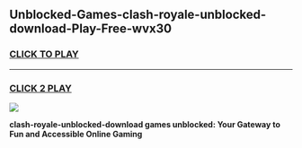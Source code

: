 
## Unblocked-Games-clash-royale-unblocked-download-Play-Free-wvx30
<h3>
<a href="https://premium76.site?title=clash-royale-unblocked-download&ref=18A1">CLICK TO PLAY</a></h3>
<hr>

<h3>
<a href="https://premium76.site?title=clash-royale-unblocked-download&ref=18A1">CLICK 2 PLAY</a>
  
</h3>

<a href="https://premium76.site?title=clash-royale-unblocked-download&ref=18A1"><img src="https://clearcache.store/games.png"></a>


**clash-royale-unblocked-download games unblocked: Your Gateway to Fun and Accessible Online Gaming**
